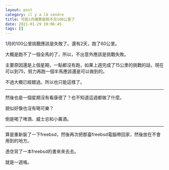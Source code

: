 ```yaml
---
layout: post
category: il y a là cendre
title: 可能1月確實是跑不完100公里了
date: 2021-01-29 19:06:45
tags: []
---
```


1月的100公里挑戰應該是失敗了。還有2天，跑了60公里。

大概是跑不了一個全馬的了，所以，不出意外應該是挑戰失敗。

主要原因還是上個星期，一點都沒有跑，如果上週完成了15公里的挑戰的話，現在可以到75，努力再跑一個半馬應該還是可以做到的。

不過大概已經錯過。所以也只能這樣了。

------

然後也是一個星期沒有看康德了？也不知道這週都做了什麼。

貌似好像也沒有喝可樂？

倒是喝了啤酒、威士忌和小蕎酒。

------

算是重新裝了一下freebsd，然後再次把那臺freebsd電腦帶回家，然後放在不會用到的地方。

憑空背了一本freebsd的書來來去去。

就是一週咯。




